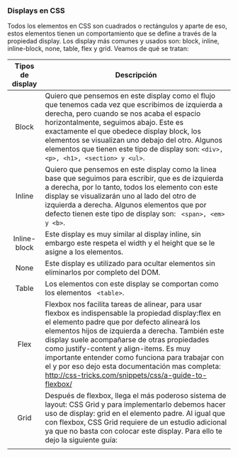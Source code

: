 ### Displays en CSS

Todos los elementos en CSS son cuadrados o rectángulos y aparte de eso, estos elementos tienen un comportamiento que se define a través de la propiedad display. Los display más comunes y usados son: block, inline, inline-block, none, table, flex y grid. Veamos de qué se tratan:

| Tipos de display | Descripción                                                                                                                                                                                                                                                                                                                                                                                                                                                         |
|:----------------:| ------------------------------------------------------------------------------------------------------------------------------------------------------------------------------------------------------------------------------------------------------------------------------------------------------------------------------------------------------------------------------------------------------------------------------------------------------------------- |
|      Block       | Quiero que pensemos en este display como el flujo que tenemos cada vez que escribimos de izquierda a derecha, pero cuando se nos acaba el espacio horizontalmente, seguimos abajo. Este es exactamente el que obedece display block, los elementos se visualizan uno debajo del otro. Algunos elementos que tienen este tipo de display son: ``` <div>, <p>, <h1>, <section> y <ul> ```.                                                                            |
|      Inline      | Quiero que pensemos en este display como la linea base que seguimos para escribir, que es de izquierda a derecha, por lo tanto, todos los elemento con este display se visualizarán uno al lado del otro de izquierda a derecha. Algunos elementos que por defecto tienen este tipo de display son: ``` <span>, <em> y <b>```.                                                                                                                                      |
|   Inline-block   | Este display es muy similar al display inline, sin embargo este respeta el width y el height que se le asigne a los elementos.                                                                                                                                                                                                                                                                                                                                      |
|       None       | Este display es utilizado para ocultar elementos sin eliminarlos por completo del DOM.                                                                                                                                                                                                                                                                                                                                                                              |
|      Table       | Los elementos con este display se comportan como los elementos ``` <table>```.                                                                                                                                                                                                                                                                                                                                                                                      |
|       Flex       | Flexbox nos facilita tareas de alinear, para usar flexbox es indispensable la propiedad display:flex en el elemento padre que por defecto alineará los elementos hijos de izquierda a derecha. También este display suele acompañarse de otras propiedades como justify-content y align-items. Es muy importante entender como funciona para trabajar con el y por eso dejo esta documentación mas completa: http://css-tricks.com/snippets/css/a-guide-to-flexbox/ |
|       Grid       | Después de flexbox, llega el más poderoso sistema de layout: CSS Grid y para implementarlo debemos hacer uso de display: grid en el elemento padre. Al igual que con flexbox, CSS Grid requiere de un estudio adicional ya que no basta con colocar este display. Para ello te dejo la siguiente guía:                                                                                                                                                              |
|                 |                                                                                                                                                                                                                                                                                                                                                                                                                                                                     |
